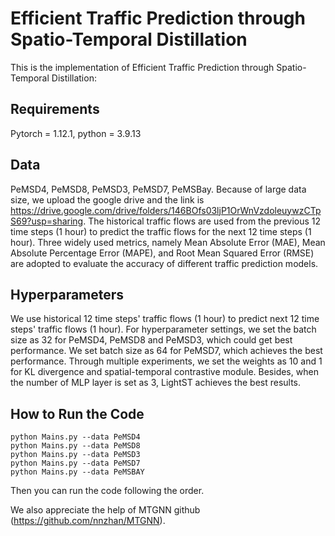# Efficient Traffic Prediction through Spatio-Temporal Distillation #
This is the implementation of Efficient Traffic Prediction through Spatio-Temporal Distillation:


## Requirements ##
Pytorch = 1.12.1, python = 3.9.13

## Data ##
PeMSD4, PeMSD8, PeMSD3, PeMSD7, PeMSBay.
Because of large data size, we upload the google drive and the link is https://drive.google.com/drive/folders/146BOfs03ljP1OrWnVzdoleuywzCTpS69?usp=sharing.
The historical traffic flows are used from the previous 12 time steps (1 hour) to predict the traffic flows for the next 12 time steps (1 hour). 
Three widely used metrics, namely Mean Absolute Error (MAE), Mean Absolute Percentage Error (MAPE), and Root Mean Squared Error (RMSE) are adopted to evaluate the accuracy of different traffic prediction models.
## Hyperparameters ##
We use historical 12 time steps' traffic flows (1 hour) to predict next 12 time steps' traffic flows (1 hour). For hyperparameter settings, we set the batch size as 32 for PeMSD4, PeMSD8 and PeMSD3, which could get best performance. We set batch size as 64 for PeMSD7, which achieves the best performance. Through multiple experiments, we set the weights as 10 and 1 for KL divergence and spatial-temporal contrastive module. Besides, when the number of MLP layer is set as 3, LightST achieves the best results.

## How to Run the Code
    python Mains.py --data PeMSD4   
    python Mains.py --data PeMSD8
    python Mains.py --data PeMSD3
    python Mains.py --data PeMSD7
    python Mains.py --data PeMSBAY
Then you can run the code following the order.

We also appreciate the help of MTGNN github (https://github.com/nnzhan/MTGNN).
